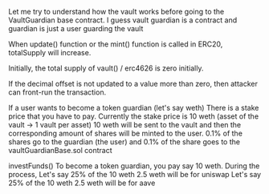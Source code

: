 Let me try to understand how the vault works before going to the VaultGuardian base contract.
I guess vault guardian is a contract and guardian is just a user guarding the vault


When update() function or the mint() function is called in ERC20, totalSupply will increase.

Initially, the total supply of vault() / erc4626 is zero initially.

If the decimal offset is not updated to a value more than zero, then attacker can front-run the transaction.





If a user wants to become a token guardian (let's say weth)
There is a stake price that you have to pay. Currently the stake price is 10 weth (asset of the vault -> 1 vault per asset) 
10 weth will be sent to the vault and then the corresponding amount of shares will be minted to the user. 0.1% of the shares go to the guardian (the user) and 0.1% of the share goes to the vaultGuardianBase.sol contract

investFunds()
To become a token guardian, you pay say 10 weth.
During the process,
Let's say 25% of the 10 weth 2.5 weth will be for uniswap
Let's say 25% of the 10 weth 2.5 weth will be for aave
